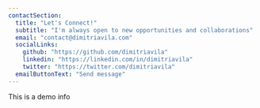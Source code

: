 ```yaml
---
contactSection:
  title: "Let's Connect!"
  subtitle: "I'm always open to new opportunities and collaborations"
  email: "contact@dimitriavila.com"
  socialLinks:
    github: "https://github.com/dimitriavila"
    linkedin: "https://linkedin.com/in/dimitriavila"
    twitter: "https://twitter.com/dimitriavila"
  emailButtonText: "Send message"
---
```


This is a demo info